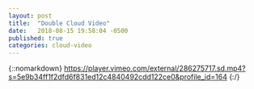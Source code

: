 ```yaml
---
layout: post
title:  "Double Cloud Video"
date:   2018-08-15 19:58:04 -0500
published: true
categories: cloud-video
---
```

{::nomarkdown}
https://player.vimeo.com/external/286275717.sd.mp4?s=5e9b34ff1f2dfd6f831ed12c4840492cdd122ce0&profile_id=164
{:/}  
